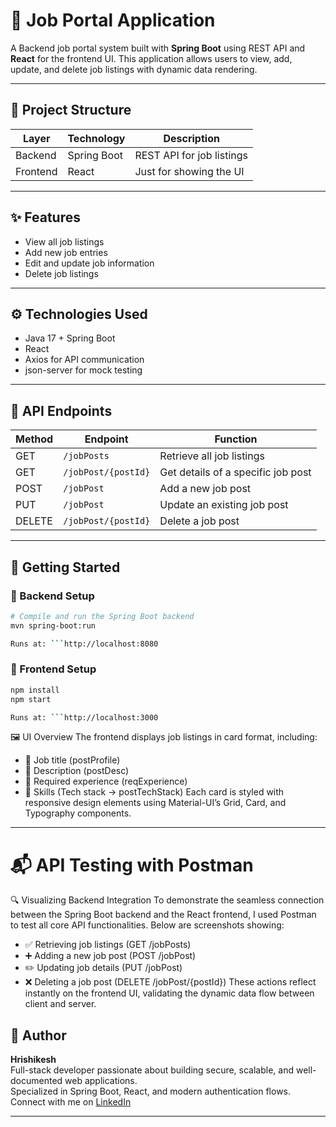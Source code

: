 # 🚀 Job Portal Application

A Backend job portal system built with **Spring Boot** using REST API and **React** for the frontend UI. This application allows users to view, add, update, and delete job listings with dynamic data rendering.

---

## 📁 Project Structure

| Layer      | Technology           | Description                         |
|------------|----------------------|-------------------------------------|
| Backend    | Spring Boot          | REST API for job listings           |
| Frontend   | React                | Just for showing the UI             |

---

## ✨ Features

- View all job listings
- Add new job entries
- Edit and update job information
- Delete job listings

---

## ⚙️ Technologies Used

- Java 17 + Spring Boot
- React
- Axios for API communication
- json-server for mock testing

---

## 📡 API Endpoints

| Method | Endpoint             | Function                             |
|--------|----------------------|--------------------------------------|
| GET    | `/jobPosts`          | Retrieve all job listings            |
| GET    | `/jobPost/{postId}`  | Get details of a specific job post   |
| POST   | `/jobPost`           | Add a new job post                   |
| PUT    | `/jobPost`           | Update an existing job post          |
| DELETE | `/jobPost/{postId}`  | Delete a job post                    |

---

## 🚀 Getting Started

### 📌 Backend Setup

```bash
# Compile and run the Spring Boot backend
mvn spring-boot:run

Runs at: ```http://localhost:8080

```
### 🎨 Frontend Setup

```bash
npm install
npm start

Runs at: ```http://localhost:3000
```

🖼️ UI Overview
The frontend displays job listings in card format, including:
- 🔹 Job title (postProfile)
- 🔹 Description (postDesc)
- 🔹 Required experience (reqExperience)
- 🔹 Skills (Tech stack → postTechStack)
Each card is styled with responsive design elements using Material-UI’s Grid, Card, and Typography components.

---

# 📬 API Testing with Postman

🔍 Visualizing Backend Integration
To demonstrate the seamless connection between the Spring Boot backend and the React frontend, I used Postman to test all core API functionalities. Below are screenshots showing:
- ✅ Retrieving job listings (GET /jobPosts)
- ➕ Adding a new job post (POST /jobPost)
- ✏️ Updating job details (PUT /jobPost)
- ❌ Deleting a job post (DELETE /jobPost/{postId})
These actions reflect instantly on the frontend UI, validating the dynamic data flow between client and server.


## 👤 Author

**Hrishikesh**  
Full-stack developer passionate about building secure, scalable, and well-documented web applications.  
Specialized in Spring Boot, React, and modern authentication flows.  
Connect with me on [LinkedIn](https://www.linkedin.com/in/hrishikesh015)

---
